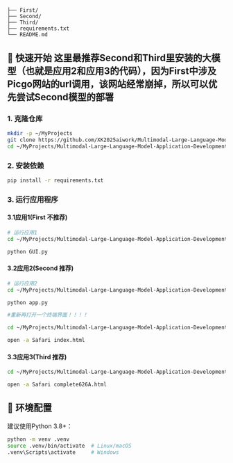 ## 

```
├── First/
├── Second/          
├── Third/          
├── requirements.txt       
└── README.md              
```




## 🚀 快速开始  这里最推荐Second和Third里安装的大模型（也就是应用2和应用3的代码），因为First中涉及Picgo网站的url调用，该网站经常崩掉，所以可以优先尝试Second模型的部署

### 1. 克隆仓库  

```bash  
mkdir -p ~/MyProjects
git clone https://github.com/XK2025aiwork/Multimodal-Large-Language-Model-Application-Development.git ~/MyProjects/Multimodal-Large-Language-Model-Application-Development
cd ~/MyProjects/Multimodal-Large-Language-Model-Application-Development  
```


### 2. 安装依赖  

```bash  
pip install -r requirements.txt  
```

### 3. 运行应用程序  

#### 3.1应用1(First 不推荐)

```bash  
# 运行应用1  
cd ~/MyProjects/Multimodal-Large-Language-Model-Application-Development/Mycode/First/PythonProject

python GUI.py

```
#### 3.2应用2(Second 推荐)
```bash  
# 运行应用2  
cd ~/MyProjects/Multimodal-Large-Language-Model-Application-Development/Mycode/Second/siliconflow-chat/backend

python app.py

#重新再打开一个终端界面！！！！

cd ~/MyProjects/Multimodal-Large-Language-Model-Application-Development/Mycode/Second/siliconflow-chat/frontend

open -a Safari index.html
```
#### 3.3应用3(Third 推荐)
```bash  
cd ~/MyProjects/Multimodal-Large-Language-Model-Application-Development/Mycode/Third

open -a Safari complete626A.html
```

## 🔧 环境配置  

建议使用Python 3.8+：  

```bash  
python -m venv .venv  
source .venv/bin/activate  # Linux/macOS  
.venv\Scripts\activate     # Windows  
```

